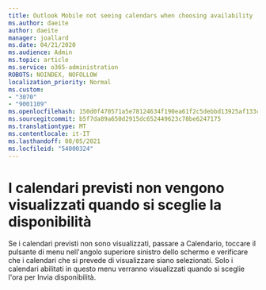 ```yaml
---
title: Outlook Mobile not seeing calendars when choosing availability
ms.author: daeite
author: daeite
manager: joallard
ms.date: 04/21/2020
ms.audience: Admin
ms.topic: article
ms.service: o365-administration
ROBOTS: NOINDEX, NOFOLLOW
localization_priority: Normal
ms.custom:
- "3070"
- "9001109"
ms.openlocfilehash: 150d0f470571a5e78124634f190ea61f2c5debbd13925af133c83b351bb6c6f8
ms.sourcegitcommit: b5f7da89a650d2915dc652449623c78be6247175
ms.translationtype: MT
ms.contentlocale: it-IT
ms.lasthandoff: 08/05/2021
ms.locfileid: "54000324"
---
```

# <a name="im-not-seeing-the-calendars-i-expect-when-choosing-my-availability"></a>I calendari previsti non vengono visualizzati quando si sceglie la disponibilità

Se i calendari previsti non sono visualizzati, passare a Calendario, toccare il pulsante di menu nell'angolo superiore sinistro dello schermo e verificare che i calendari che si prevede di visualizzare siano selezionati. Solo i calendari abilitati in questo menu verranno visualizzati quando si sceglie l'ora per Invia disponibilità.